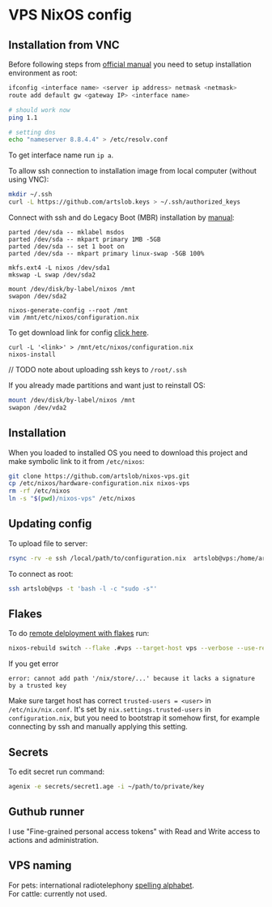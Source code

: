 # VPS NixOS config

## Installation from VNC

Before following steps from [official manual](https://nixos.org/manual/nixos/stable/#sec-installation-manual)
you need to setup installation environment as root:

```bash
ifconfig <interface name> <server ip address> netmask <netmask>
route add default gw <gateway IP> <interface name>

# should work now
ping 1.1

# setting dns
echo "nameserver 8.8.4.4" > /etc/resolv.conf
```

To get interface name run `ip a`.

To allow ssh connection to installation image from local computer (without
using VNC):

```bash
mkdir ~/.ssh
curl -L https://github.com/artslob.keys > ~/.ssh/authorized_keys
```

Connect with ssh and do Legacy Boot (MBR) installation by [manual](https://nixos.org/manual/nixos/stable/#sec-installation-manual):
```
parted /dev/sda -- mklabel msdos
parted /dev/sda -- mkpart primary 1MB -5GB
parted /dev/sda -- set 1 boot on
parted /dev/sda -- mkpart primary linux-swap -5GB 100%

mkfs.ext4 -L nixos /dev/sda1
mkswap -L swap /dev/sda2

mount /dev/disk/by-label/nixos /mnt
swapon /dev/sda2

nixos-generate-config --root /mnt
vim /mnt/etc/nixos/configuration.nix
```

To get download link for config [click here](https://github.com/artslob/nixos-vps/raw/installation-steps/configuration.nix).

```
curl -L '<link>' > /mnt/etc/nixos/configuration.nix
nixos-install
```

// TODO note about uploading ssh keys to `/root/.ssh`

If you already made partitions and want just to reinstall OS:

```bash
mount /dev/disk/by-label/nixos /mnt
swapon /dev/vda2
```

## Installation

When you loaded to installed OS you need to download this project
and make symbolic link to it from `/etc/nixos`:

```bash
git clone https://github.com/artslob/nixos-vps.git
cp /etc/nixos/hardware-configuration.nix nixos-vps
rm -rf /etc/nixos
ln -s "$(pwd)/nixos-vps" /etc/nixos
```

## Updating config

To upload file to server:
```bash
rsync -rv -e ssh /local/path/to/configuration.nix  artslob@vps:/home/artslob/nixos-vps/configuration.nix
```

To connect as root:
```bash
ssh artslob@vps -t 'bash -l -c "sudo -s"'
```

## Flakes

To do [remote delployment with flakes](https://nixos-and-flakes.thiscute.world/best-practices/remote-deployment) run:
```bash
nixos-rebuild switch --flake .#vps --target-host vps --verbose --use-remote-sudo
```

If you get error
```
error: cannot add path '/nix/store/...' because it lacks a signature by a trusted key
```
Make sure target host has correct `trusted-users = <user>` in `/etc/nix/nix.conf`.
It's set by `nix.settings.trusted-users` in `configuration.nix`, but you need to bootstrap
it somehow first, for example connecting by ssh and manually applying this setting.

## Secrets

To edit secret run command:
```bash
agenix -e secrets/secret1.age -i ~/path/to/private/key
```

## Guthub runner

I use "Fine-grained personal access tokens" with Read and Write access to actions and administration.

## VPS naming

For pets: international radiotelephony
[spelling alphabet](https://namingschemes.com/Phonetic_Alphabet).  
For cattle: currently not used.
